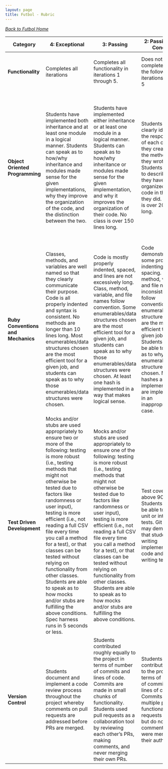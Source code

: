 ```yaml
---
layout: page
title: Futbol - Rubric
---
```


_[Back to Futbol Home](./index)_

| Category | **4: Exceptional** | **3: Passing** | **2: Passing with Concern** | **1: Failing** |
| -------- | ------------------------------ | ------------------------- | ------------------------- | ------------------------------ |
| **Functionality** | Completes all iterations | Completes all functionality in iterations 1 through 5. | Does not complete one of the following iterations: 2, 3, 4, 5 | Does not complete two or more of the following: iterations 1, 2, 3, 4, 5|
| **Object Oriented Programming** | Students have implemented both inheritance and at least one module in a logical manner.  Students can speak as to how/why inheritance and modules made sense for the given implementations, why they improve the organization of the code, and the distinction between the two. | Students have implemented either inheritance or at least one module in a logical manner.  Students can speak as to how/why inheritance or modules made sense for the given implementation, and why it improves the organization of their code.  No class is over 150 lines long. | Students can clearly identify the responsibility of each class that they created and the methods that they wrote. Students are able to describe why they have organized their code in the way they did. No class is over 200 lines long. | Students have difficulty explaining the reason they have organized their code in the way that they did. They may have few files that seem to be doing the vast majority of the work in the project, and have not drawn clear lines between the responsibilities of different classes they have created. |
| **Ruby Conventions and Mechanics** | Classes, methods, and variables are well named so that they clearly communicate their purpose. Code is all properly indented and syntax is consistent. No methods are longer than 10 lines long. Most enumerables/data structures chosen are the most efficient tool for a given job, and students can speak as to why those enumerables/data structures were chosen. | Code is mostly properly indented, spaced, and lines are not excessively long. Class, method, variable, and file names follow convention. Some enumerables/data structures chosen are the most efficient tool for a given job, and students can speak as to why those enumerables/data structures were chosen. At least one hash is implemented in a way that makes logical sense. | Code demonstrates some proper indenting and spacing. Class, method, variable, and file names inconsistently follow convention. Few enumerables/data structures chosen are the most efficient tool for a given job. Students may not be able to speak as to why those enumerables/data structures were chosen. No hashes are implemented, or are implemented in an inappropriate use case. | Code is not properly indented and spaced and lines are excessively long. Class, method, variable, and file names do not follow convention |
| **Test Driven Development** | Mocks and/or stubs are used appropriately to ensure two or more of the following: testing is more robust (i.e., testing methods that might not otherwise be tested due to factors like randomness or user input), testing is more efficient (i.e., not reading a full CSV file every time you call a method for a test), or that classes can be tested without relying on functionality from other classes. Students are able to speak as to how mocks and/or stubs are fulfilling the above conditions. Spec harness runs in 5 seconds or less.  | Mocks and/or stubs are used appropriately to ensure one of the following: testing is more robust (i.e., testing methods that might not otherwise be tested due to factors like randomness or user input), testing is more efficient (i.e., not reading a full CSV file every time you call a method for a test), or that classes can be tested without relying on functionality from other classes. Students are able to speak as to how mocks and/or stubs are fulfilling the above conditions. | Test coverage is above 90%. Students may not be able to identify unit or integration tests. Git history may demonstrate that students are writing implementation code and then writing tests. | Test coverage is below 90%. |
| **Version Control** | Students document and implement a code review process throughout the project whereby comments on pull requests are addressed before PRs are merged. | Students contributed roughly equally to the project in terms of number of commits and lines of code. Commits are made in small chunks of functionality. Students used pull requests as a collaboration tool by reviewing each other’s PRs, making comments, and never merging their own PRs. | Students did not contribute equally to the project in terms of number of commits or lines of code. Commits include multiple pieces of functionality. Pull requests present but do not include comments or were merged by their author. | Code is hosted on Github, but has fewer than 30 commits or has less than 5 pull requests|
